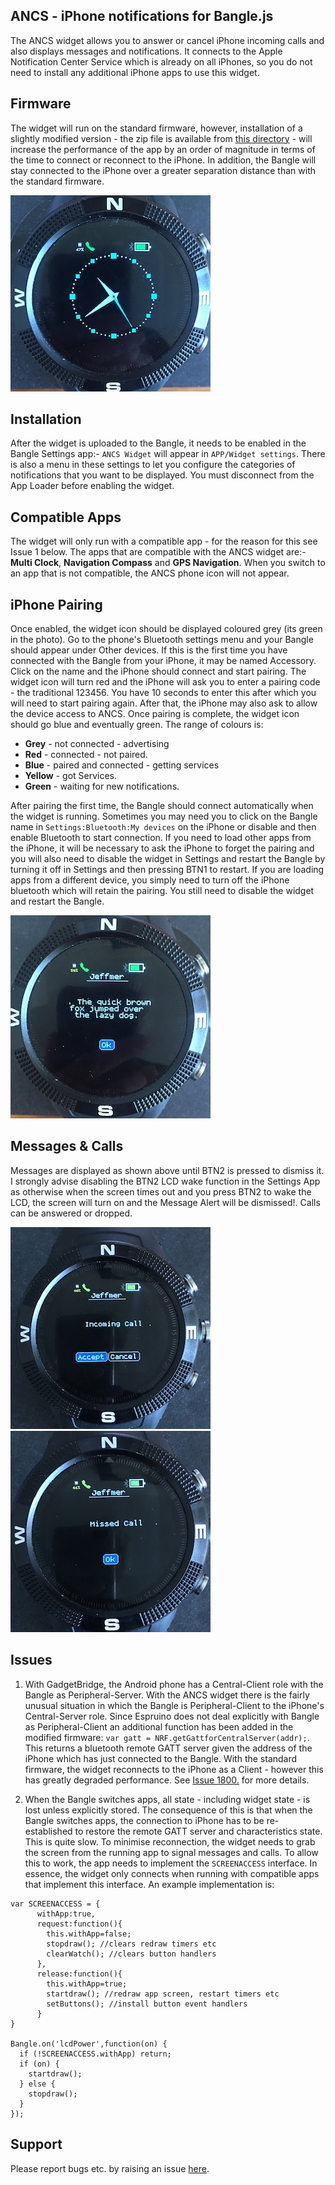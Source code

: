 ## ANCS - iPhone notifications for Bangle.js

The ANCS widget allows you to answer or cancel iPhone incoming calls and also displays messages and notifications. It connects to the Apple Notification Center Service which is already on all iPhones, so you do not need to install any additional iPhone apps to use this widget.

## Firmware
The widget will run on the standard firmware, however, installation of a slightly modified version - the zip file is available from [this directory](https://github.com/jeffmer/JeffsBangleAppsDev/tree/master/apps/widancs) - will increase the performance of the app by an order of magnitude in terms of the time to connect or reconnect to the iPhone. In addition, the Bangle will stay connected to the iPhone over a greater separation distance than with the standard firmware.


![](widget_pic.jpg)

## Installation

After the widget is uploaded to the Bangle, it needs to be enabled in the Bangle Settings app:- `ANCS Widget` will appear in `APP/Widget settings`. There is also a menu in these settings to let you configure the categories of notifications that you want to be displayed. You must disconnect from the App Loader before enabling the widget.

## Compatible Apps

The widget will only run with a compatible app - for the reason for this see Issue 1 below.  The apps that are compatible with the ANCS widget are:- **Multi Clock**, **Navigation Compass** and **GPS Navigation**. When you switch to an app that is not compatible, the ANCS phone icon will not appear. 

## iPhone Pairing
Once enabled, the widget icon should be displayed coloured grey (its green in the photo). Go to the phone's Bluetooth settings menu and your Bangle should appear under Other devices. If this is the first time you have connected with the Bangle from your iPhone, it may be named Accessory. Click on the name and the iPhone should connect and start pairing. The widget icon will turn red and the iPhone will ask you to enter a pairing code - the traditional 123456. You have 10 seconds to enter this after which you will need to start pairing again. After that, the iPhone may also ask to allow the device access to ANCS. Once pairing is complete, the widget icon should go blue and eventually green.  The range of colours is:

* **Grey** - not connected - advertising
* **Red** - connected - not paired.
* **Blue** - paired and connected - getting services
* **Yellow** - got Services.
* **Green** - waiting for new notifications.

After pairing the first time, the Bangle should connect automatically when the widget is running. Sometimes you may need you to click on the Bangle name in `Settings:Bluetooth:My devices` on the iPhone or disable and then enable Bluetooth to start connection. If you need to load other apps from the iPhone, it will be necessary to ask the iPhone to forget the pairing and you will also need to disable the widget in Settings and restart the Bangle by turning it off in Settings and then pressing BTN1 to restart. If you are loading apps from a different device, you simply need to turn off the iPhone bluetooth which will retain the pairing. You still need to disable the widget and restart the Bangle.

![](message_pic.jpg)

## Messages & Calls
Messages are displayed as shown above until BTN2 is pressed to dismiss it. I strongly advise disabling the BTN2 LCD wake function in the Settings App as otherwise when the screen times out and you press BTN2 to wake the LCD, the screen will turn on and the Message Alert will be dismissed!. Calls can be answered or dropped.

![](call_pic.jpg)   ![](missed_pic.jpg)


## Issues
1. With GadgetBridge, the Android phone has a Central-Client role with the Bangle as Peripheral-Server. With the ANCS widget there is the fairly unusual situation in which the Bangle is Peripheral-Client to the iPhone's Central-Server role. Since Espruino does not deal explicitly with Bangle as Peripheral-Client an additional function has been added in the modified firmware: `var gatt = NRF.getGattforCentralServer(addr);`. This returns a bluetooth remote GATT server given the address of the iPhone which has just connected to the Bangle. With the standard firmware, the widget reconnects to the iPhone as a Client - however this has greatly degraded performance.  See  [Issue 1800.](https://github.com/espruino/Espruino/issues/1800) for more details. 

2. When the Bangle switches apps, all state - including widget state - is lost unless explicitly stored. The consequence of this is that when the Bangle switches apps, the connection to iPhone has to be re-established to restore the remote GATT server and characteristics state. This is quite slow. To minimise reconnection, the widget needs to grab the screen from the running app to signal messages and calls. To allow this to work, the app needs to implement the `SCREENACCESS` interface. In essence, the widget only connects when running with compatible apps that implement this interface. An example implementation is:

```
var SCREENACCESS = {
      withApp:true,
      request:function(){
        this.withApp=false;
        stopdraw(); //clears redraw timers etc
        clearWatch(); //clears button handlers
      },
      release:function(){
        this.withApp=true;
        startdraw(); //redraw app screen, restart timers etc
        setButtons(); //install button event handlers
      }
}

Bangle.on('lcdPower',function(on) {
  if (!SCREENACCESS.withApp) return;
  if (on) {
    startdraw();
  } else {
    stopdraw();
  }
});
```
 
## Support

Please report bugs etc. by raising an issue [here](https://github.com/jeffmer/JeffsBangleAppsDev).